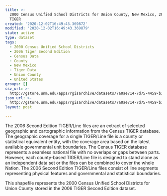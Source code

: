 ```yaml
---
title: >-
  2000 Census Unified School Districts for Union County, New Mexico, 2006se
  TIGER
created: '2020-12-02T16:49:43.369872'
modified: '2020-12-02T16:49:43.369879'
state: active
type: dataset
tags:
  - 2000 Census Unified School Districts
  - 2006 Tiger Second Edition
  - Census Data
  - County
  - New Mexico
  - Tiger Data
  - Union County
  - United States
groups: []
csv_url: >-
  http://gstore.unm.edu/apps/rgisarchive/datasets/7a0ae714-7d75-4459-b163-81a09ddbe95a/tgr2006se_unio_sduni00.derived.csv
json_url: >-
  http://gstore.unm.edu/apps/rgisarchive/datasets/7a0ae714-7d75-4459-b163-81a09ddbe95a/tgr2006se_unio_sduni00.derived.json
layout: post

---
```

The 2006 Second Edition TIGER/Line files are an extract of selected geographic and cartographic information from the Census TIGER database.  The geographic coverage for a single TIGER/Line file is a county or statistical equivalent entity, with the coverage area based on the latest available governmental unit boundaries. The Census TIGER database represents a seamless national file with no overlaps or gaps between parts.  However, each county-based TIGER/Line file is designed to stand alone as an independent data set or the files can be combined to cover the whole Nation.  The 2006 Second Edition  TIGER/Line files consist of line segments representing physical features and governmental and statistical boundaries.  

This shapefile represents the 2000 Census Unified School Districts for Union County stored in the 2006 TIGER Second Edition dataset.
